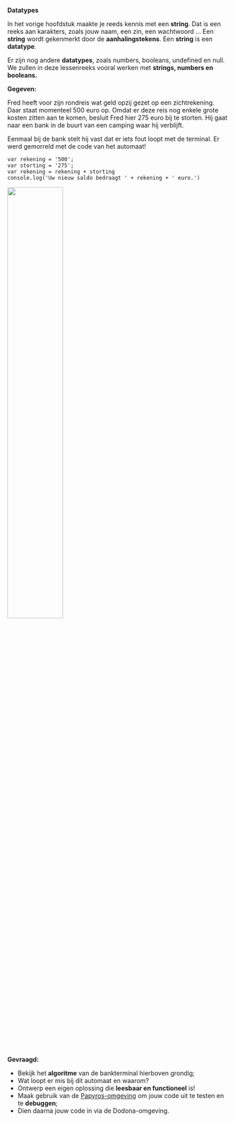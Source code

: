 **Datatypes**

In het vorige hoofdstuk maakte je reeds kennis met een **string**. Dat is een reeks aan karakters, zoals jouw naam, een zin, een wachtwoord ...
Een **string** wordt gekenmerkt door de **aanhalingstekens**. Een **string** is een **datatype**. 

Er zijn nog andere **datatypes**, zoals numbers, booleans, undefined en null. We zullen in deze lessenreeks vooral werken met **strings, numbers en booleans.**


**Gegeven:**

Fred heeft voor zijn rondreis wat geld opzij gezet op een zichtrekening. Daar staat momenteel 500 euro op. Omdat er deze reis nog enkele grote kosten zitten 
aan te komen, besluit Fred hier 275 euro bij te storten. Hij gaat naar een bank in de buurt van een camping waar hij verblijft. 

Eenmaal bij de bank stelt hij vast dat er iets fout loopt met de terminal. Er werd gemorreld met de code van het automaat! 

```
var rekening = '500'; 
var storting = '275'; 
var rekening = rekening + storting
console.log('Uw nieuw saldo bedraagt ' + rekening + ' euro.')
```

<img src = "https://images.pexels.com/photos/5699376/pexels-photo-5699376.jpeg?auto=compress&cs=tinysrgb&w=1260&h=750&dpr=1" width = 50%/>

**Gevraagd:**

* Bekijk het **algoritme** van de bankterminal hierboven grondig; 
* Wat loopt er mis bij dit automaat en waarom?
* Ontwerp een eigen oplossing die **leesbaar en functioneel** is! 
* Maak gebruik van de [Papyros-omgeving](https://papyros.dodona.be/?locale=nl&language=JavaScript) om jouw code uit te testen en te **debuggen**; 
* Dien daarna jouw code in via de Dodona-omgeving. 